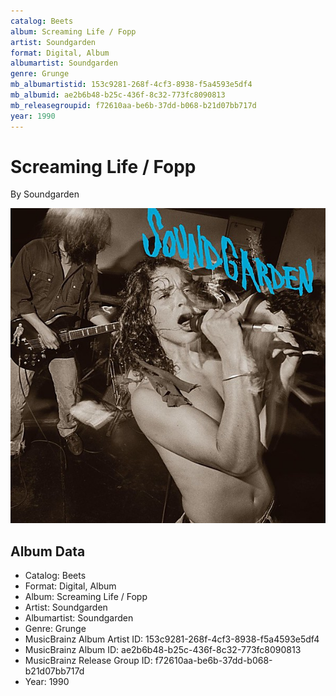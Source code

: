 ```yaml
---
catalog: Beets
album: Screaming Life / Fopp
artist: Soundgarden
format: Digital, Album
albumartist: Soundgarden
genre: Grunge
mb_albumartistid: 153c9281-268f-4cf3-8938-f5a4593e5df4
mb_albumid: ae2b6b48-b25c-436f-8c32-773fc8090813
mb_releasegroupid: f72610aa-be6b-37dd-b068-b21d07bb717d
year: 1990
---
```


# Screaming Life / Fopp

By Soundgarden

![](../../assets/beetscovers/Soundgarden-Screaming_Life_-_Fopp.jpg)

## Album Data

- Catalog: Beets
- Format: Digital, Album
- Album: Screaming Life / Fopp
- Artist: Soundgarden
- Albumartist: Soundgarden
- Genre: Grunge
- MusicBrainz Album Artist ID: 153c9281-268f-4cf3-8938-f5a4593e5df4
- MusicBrainz Album ID: ae2b6b48-b25c-436f-8c32-773fc8090813
- MusicBrainz Release Group ID: f72610aa-be6b-37dd-b068-b21d07bb717d
- Year: 1990

